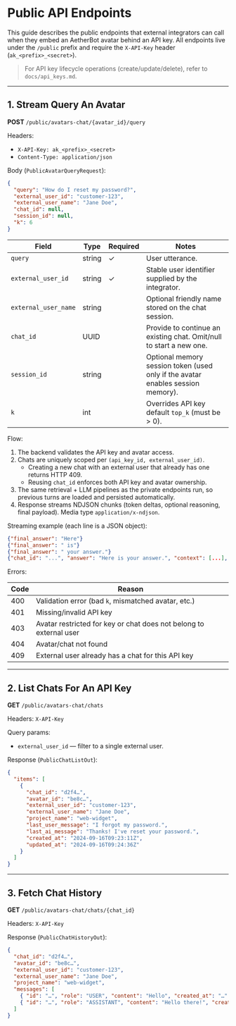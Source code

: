 # Public API Endpoints

This guide describes the public endpoints that external integrators can call when they embed an AetherBot avatar behind an API key. All endpoints live under the `/public` prefix and require the `X-API-Key` header (`ak_<prefix>_<secret>`).

> For API key lifecycle operations (create/update/delete), refer to `docs/api_keys.md`.

---

## 1. Stream Query An Avatar

**POST** `/public/avatars-chat/{avatar_id}/query`

Headers:

- `X-API-Key: ak_<prefix>_<secret>`
- `Content-Type: application/json`

Body (`PublicAvatarQueryRequest`):

```json
{
  "query": "How do I reset my password?",
  "external_user_id": "customer-123",
  "external_user_name": "Jane Doe",
  "chat_id": null,
  "session_id": null,
  "k": 6
}
```

| Field                  | Type   | Required | Notes                                                                           |
| ---------------------- | ------ | -------- | ------------------------------------------------------------------------------- |
| `query`              | string | ✓       | User utterance.                                                                 |
| `external_user_id`   | string | ✓       | Stable user identifier supplied by the integrator.                              |
| `external_user_name` | string |          | Optional friendly name stored on the chat session.                              |
| `chat_id`            | UUID   |          | Provide to continue an existing chat. Omit/null to start a new one.             |
| `session_id`         | string |          | Optional memory session token (used only if the avatar enables session memory). |
| `k`                  | int    |          | Overrides API key default `top_k` (must be > 0).                              |

Flow:

1. The backend validates the API key and avatar access.
2. Chats are uniquely scoped per `(api_key_id, external_user_id)`.
   - Creating a new chat with an external user that already has one returns HTTP 409.
   - Reusing `chat_id` enforces both API key and avatar ownership.
3. The same retrieval + LLM pipelines as the private endpoints run, so previous turns are loaded and persisted automatically.
4. Response streams NDJSON chunks (token deltas, optional reasoning, final payload). Media type `application/x-ndjson`.

Streaming example (each line is a JSON object):

```json
{"final_answer": "Here"}
{"final_answer": " is"}
{"final_answer": " your answer."}
{"chat_id": "...", "answer": "Here is your answer.", "context": [...], "created_new_chat": false}
```

Errors:

| Code | Reason                                                             |
| ---- | ------------------------------------------------------------------ |
| 400  | Validation error (bad `k`, mismatched avatar, etc.)              |
| 401  | Missing/invalid API key                                            |
| 403  | Avatar restricted for key or chat does not belong to external user |
| 404  | Avatar/chat not found                                              |
| 409  | External user already has a chat for this API key                  |

---

## 2. List Chats For An API Key

**GET** `/public/avatars-chat/chats`

Headers: `X-API-Key`

Query params:

- `external_user_id` — filter to a single external user.

Response (`PublicChatListOut`):

```json
{
  "items": [
    {
      "chat_id": "d2f4…",
      "avatar_id": "be8c…",
      "external_user_id": "customer-123",
      "external_user_name": "Jane Doe",
      "project_name": "web-widget",
      "last_user_message": "I forgot my password.",
      "last_ai_message": "Thanks! I've reset your password.",
      "created_at": "2024-09-16T09:23:11Z",
      "updated_at": "2024-09-16T09:24:36Z"
    }
  ]
}
```

---

## 3. Fetch Chat History

**GET** `/public/avatars-chat/chats/{chat_id}`

Headers: `X-API-Key`

Response (`PublicChatHistoryOut`):

```json
{
  "chat_id": "d2f4…",
  "avatar_id": "be8c…",
  "external_user_id": "customer-123",
  "external_user_name": "Jane Doe",
  "project_name": "web-widget",
  "messages": [
    { "id": "…", "role": "USER", "content": "Hello", "created_at": "…" },
    { "id": "…", "role": "ASSISTANT", "content": "Hello there!", "created_at": "…" }
  ]
}
```
